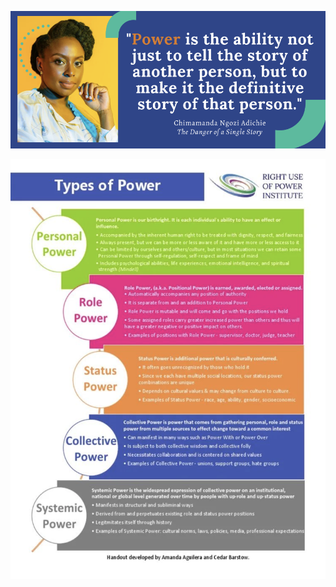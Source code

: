 

![](media/cleanshot_2024-02-15-at-13-41-31@2x.png)

![](media/cleanshot_2024-04-11-at-18-49-47@2x.png)